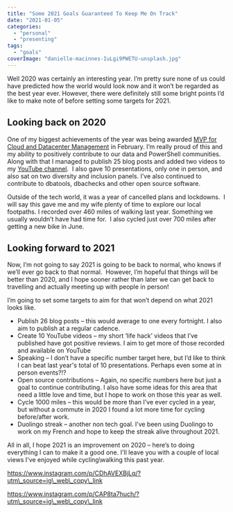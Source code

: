 ```yaml
---
title: "Some 2021 Goals Guaranteed To Keep Me On Track"
date: "2021-01-05"
categories: 
  - "personal"
  - "presenting"
tags: 
  - "goals"
coverImage: "danielle-macinnes-IuLgi9PWETU-unsplash.jpg"
---
```


Well 2020 was certainly an interesting year. I’m pretty sure none of us could have predicted how the world would look now and it won’t be regarded as the best year ever. However, there were definitely still some bright points I’d like to make note of before setting some targets for 2021.

## Looking back on 2020

One of my biggest achievements of the year was being awarded [MVP for Cloud and Datacenter Management](https://mvp.microsoft.com/en-us/PublicProfile/5003655?fullName=Jess%20Pomfret) in February. I’m really proud of this and my ability to positively contribute to our data and PowerShell communities. Along with that I managed to publish 25 blog posts and added two videos to my [YouTube channel](https://www.youtube.com/channel/UC0D3eA_natUs91YcuPE_tLg).  I also gave 10 presentations, only one in person, and also sat on two diversity and inclusion panels. I’ve also continued to contribute to dbatools, dbachecks and other open source software.

Outside of the tech world, it was a year of cancelled plans and lockdowns.  I will say this gave me and my wife plenty of time to explore our local footpaths. I recorded over 460 miles of walking last year. Something we usually wouldn’t have had time for.  I also cycled just over 700 miles after getting a new bike in June.

## Looking forward to 2021

Now, I’m not going to say 2021 is going to be back to normal, who knows if we’ll ever go back to that normal.  However, I’m hopeful that things will be better than 2020, and I hope sooner rather than later we can get back to travelling and actually meeting up with people in person!

I’m going to set some targets to aim for that won’t depend on what 2021 looks like.

- Publish 26 blog posts – this would average to one every fortnight. I also aim to publish at a regular cadence.
- Create 10 YouTube videos – my short ‘life hack’ videos that I’ve published have got positive reviews. I aim to get more of those recorded and available on YouTube
- Speaking – I don’t have a specific number target here, but I’d like to think I can beat last year's total of 10 presentations. Perhaps even some at in person events?!?
- Open source contributions – Again, no specific numbers here but just a goal to continue contributing. I also have some ideas for this area that need a little love and time, but I hope to work on those this year as well.
- Cycle 1000 miles – this would be more than I’ve ever cycled in a year, but without a commute in 2020 I found a lot more time for cycling before/after work.
- Duolingo streak – another non tech goal. I’ve been using Duolingo to work on my French and hope to keep the streak alive throughout 2021.

All in all, I hope 2021 is an improvement on 2020 – here’s to doing everything I can to make it a good one. I'll leave you with a couple of local views I've enjoyed while cycling\\walking this past year.

https://www.instagram.com/p/CDhAVEXBjLq/?utm\_source=ig\_web\_copy\_link

https://www.instagram.com/p/CAP8ta7huch/?utm\_source=ig\_web\_copy\_link
